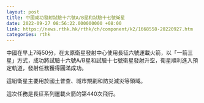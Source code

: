 ```yaml
---
layout: post
title: 中國成功發射試驗十六號A/B星和試驗十七號衛星
date: 2022-09-27 08:56:22.000000000 +08:00
link: https://news.rthk.hk/rthk/ch/component/k2/1668558-20220927.htm
categories: rthk
---
```


中國在早上7時50分，在太原衛星發射中心使用長征六號運載火箭，以「一箭三星」方式，成功將試驗十六號A/B星和試驗十七號衛星發射升空，衛星順利進入預定軌道，發射任務獲得圓滿成功。

這組衛星主要用於國土普查、城市規劃和防災減災等領域。

這次任務是長征系列運載火箭的第440次飛行。
